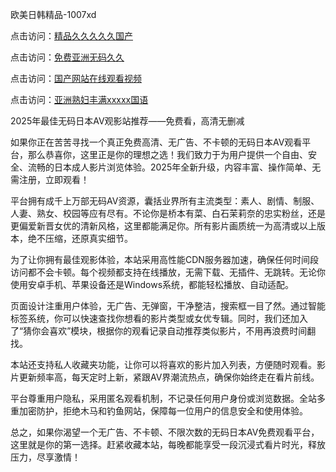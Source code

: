欧美日韩精品-1007xd

点击访问：<a href="https://heiliaowt0d7p.pages.dev/">精品久久久久久国产</a>

点击访问：<a href="https://heiliaoga6s9v.pages.dev/">免费亚洲无码久久</a>

点击访问：<a href="https://heiliaoe8ajia.pages.dev/">国产网站在线观看视频</a>

点击访问：<a href="https://heiliaozj3tjd.pages.dev/">亚洲熟妇丰满xxxxx国语</a>

2025年最佳无码日本AV观影站推荐——免费看，高清无删减

如果你正在苦苦寻找一个真正免费高清、无广告、不卡顿的无码日本AV观看平台，那么恭喜你，这里正是你的理想之选！我们致力于为用户提供一个自由、安全、流畅的日本成人影片浏览体验。2025年全新升级，内容丰富、操作简单、无需注册，立即观看！

平台拥有成千上万部无码AV资源，囊括业界所有主流类型：素人、剧情、制服、人妻、熟女、校园等应有尽有。不论你是桥本有菜、白石茉莉奈的忠实粉丝，还是更偏爱新晋女优的清新风格，这里都能满足你。所有影片画质统一为高清或以上版本，绝不压缩，还原真实细节。

为了让你拥有最佳观影体验，本站采用高性能CDN服务器加速，确保任何时间段访问都不会卡顿。每个视频都支持在线播放，无需下载、无插件、无跳转。无论你使用安卓手机、苹果设备还是Windows系统，都能轻松播放、自动适配。

页面设计注重用户体验，无广告、无弹窗，干净整洁，搜索框一目了然。通过智能标签系统，你可以快速查找你想看的影片类型或女优专辑。同时，我们还加入了“猜你会喜欢”模块，根据你的观看记录自动推荐类似影片，不用再浪费时间翻找。

本站还支持私人收藏夹功能，让你可以将喜欢的影片加入列表，方便随时观看。影片更新频率高，每天定时上新，紧跟AV界潮流热点，确保你始终走在看片前线。

平台尊重用户隐私，采用匿名观看机制，不记录任何用户身份或浏览数据。全站多重加密防护，拒绝木马和钓鱼网站，保障每一位用户的信息安全和使用体验。

总之，如果你渴望一个无广告、不卡顿、不限次数的无码日本AV免费观看平台，这里就是你的第一选择。赶紧收藏本站，每晚都能享受一段沉浸式看片时光，释放压力，尽享激情！

<span style="display:none;">[Canonical link]( https://github.com/xd0851/riben14715 ）</span>
